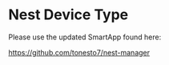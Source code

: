# Nest Device Type
Please use the updated SmartApp found here:

https://github.com/tonesto7/nest-manager

